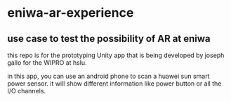 # eniwa-ar-experience
use case to test the possibility of AR at eniwa 
----
this repo is for the prototyping Unity app that is being developed by joseph gallo for the WIPRO at hslu. 

in this app, you can use an android phone to scan a huawei sun smart power sensor. it will show different information like power button or all the I/O channels. 

